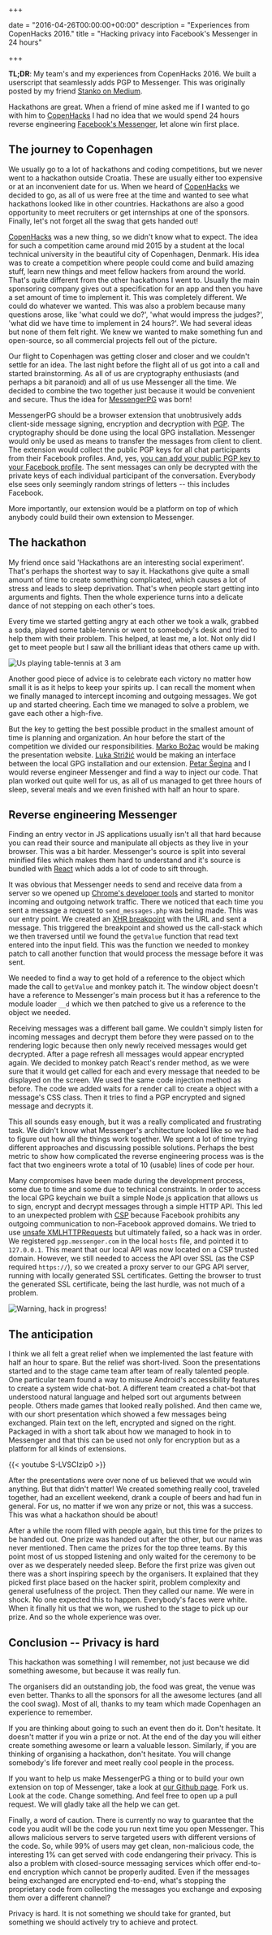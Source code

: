 +++

date = "2016-04-26T00:00:00+00:00"
description = "Experiences from CopenHacks 2016."
title = "Hacking privacy into Facebook's Messenger in 24 hours"

+++

**TL;DR**: My team's and my experiences from CopenHacks 2016. We built a userscript that seamlessly adds PGP to Messenger. This was originally posted by my friend [Stanko on Medium](https://medium.com/@stanko_k).

<!--more-->

Hackathons are great.
When a friend of mine asked me if I wanted to go with him to [CopenHacks](http://copenhacks.com/") I had no idea that we would spend 24 hours reverse engineering [Facebook's Messenger](https://www.messenger.com), let alone win first place.

## The journey to Copenhagen

We usually go to a lot of hackathons and coding competitions, but we never went to a hackathon outside Croatia.
These are usually either too expensive or at an inconvenient date for us.
When we heard of [CopenHacks](http://copenhacks.com/") we decided to go, as all of us were free at the time and wanted to see what hackathons looked like in other countries.
Hackathons are also a good opportunity to meet recruiters or get internships at one of the sponsors.
Finally, let's not forget all the swag that gets handed out!

[CopenHacks](http://copenhacks.com/") was a new thing, so we didn't know what to expect.
The idea for such a competition came around mid 2015 by a student at the local technical university in the beautiful city of Copenhagen, Denmark.
His idea was to create a competition where people could come and build amazing stuff, learn new things and meet fellow hackers from around the world.
That's quite different from the other hackathons I went to.
Usually the main sponsoring company gives out a specification for an app and then you have a set amount of time to implement it.
This was completely different.
We could do whatever we wanted.
This was also a problem because many questions arose, like 'what could we do?', 'what would impress the judges?', 'what did we have time to implement in 24 hours?</em>'.
We had several ideas but none of them felt right.
We knew we wanted to make something fun and open-source, so all commercial projects fell out of the picture.

Our flight to Copenhagen was getting closer and closer and we couldn't settle for an idea.
The last night before the flight all of us got into a call and started brainstorming.
As all of us are cryptography enthusiasts (and perhaps a bit paranoid) and all of us use Messenger all the time.
We decided to combine the two together just because it would be convenient and secure.
Thus the idea for [MessengerPG](http://messengerpg.tech/) was born!

MessengerPG should be a browser extension that unobtrusively adds client-side message signing, encryption and decryption with [PGP](https://www.wikiwand.com/en/Pretty_Good_Privacy).
The cryptography should be done using the local GPG installation.
Messenger would only be used as means to transfer the messages from client to client.
The extension would collect the public PGP keys for all chat participants from their Facebook profiles.
And, yes, [you can add your public PGP key to your Facebook profile](https://www.facebook.com/notes/protect-the-graph/securing-email-communications-from-facebook/1611941762379302/).
The sent messages can only be decrypted with the private keys of each individual participant of the conversation.
Everybody else sees only seemingly random strings of letters -- this includes Facebook.

More importantly, our extension would be a platform on top of which anybody could build their own extension to Messenger.

## The hackathon

My friend once said 'Hackathons are an interesting social experiment'.
That's perhaps the shortest way to say it.
Hackathons give quite a small amount of time to create something complicated, which causes a lot of stress and leads to sleep deprivation.
That's when people start getting into arguments and fights.
Then the whole experience turns into a delicate dance of not stepping on each other's toes.

Every time we started getting angry at each other we took a walk, grabbed a soda, played some table-tennis or went to somebody's desk and tried to help them with their problem.
This helped, at least me, a lot.
Not only did I get to meet people but I saw all the brilliant ideas that others came up with.

![Us playing table-tennis at 3 am](https://cdn-images-1.medium.com/max/1600/1*wCSUEbT71HObqp90DNlDHA.gif)

Another good piece of advice is to celebrate each victory no matter how small it is as it helps to keep your spirits up.
I can recall the moment when we finally managed to intercept incoming and outgoing messages.
We got up and started cheering.
Each time we managed to solve a problem, we gave each other a high-five.

But the key to getting the best possible product in the smallest amount of time is planning and organization.
An hour before the start of the competition we divided our responsibilities.
[Marko Božac](https://medium.com/u/58c4a981178) would be making the presentation website.
[Luka Strižić](https://luka.strizic.info/) would be making an interface between the local GPG installation and our extension.
[Petar Šegina](https://medium.com/u/34412de2f81) and I would reverse engineer Messenger and find a way to inject our code.
That plan worked out quite well for us, as all of us managed to get three hours of sleep, several meals and we even finished with half an hour to spare.

## Reverse engineering Messenger

Finding an entry vector in JS applications usually isn't all that hard because you can read their source and manipulate all objects as they live in your browser.
This was a bit harder.
Messenger's source is split into several minified files which makes them hard to understand and it's source is bundled with [React](https://facebook.github.io/react/) which adds a lot of code to sift through.

It was obvious that Messenger needs to send and receive data from a server so we opened up [Chrome's developer tools](https://developer.chrome.com/devtools#improving-network-performance) and started to monitor incoming and outgoing network traffic.
There we noticed that each time you sent a message a request to `send_messages.php` was being made.
This was our entry point.
We created an [XHR breakpoint](http://devtoolsecrets.com/secret/debugging-xhr-breakpoints.html) with the URL and sent a message.
This triggered the breakpoint and showed us the call-stack which we then traversed until we found the `getValue` function that read text entered into the input field.
This was the function we needed to monkey patch to call another function that would process the message before it was sent.

We needed to find a way to get hold of a reference to the object which made the call to `getValue` and monkey patch it.
The window object doesn't have a reference to Messenger's main process but it has a reference to the module loader `__d` which we then patched to give us a reference to the object we needed.

Receiving messages was a different ball game.
We couldn't simply listen for incoming messages and decrypt them before they were passed on to the rendering logic because then only newly received messages would get decrypted.
After a page refresh all messages would appear encrypted again.
We decided to monkey patch React's render method, as we were sure that it would get called for each and every message that needed to be displayed on the screen.
We used the same code injection method as before.
The code we added waits for a render call to create a object with a message's CSS class.
Then it tries to find a PGP encrypted and signed message and decrypts it.

This all sounds easy enough, but it was a really complicated and frustrating task.
We didn't know what Messenger's architecture looked like so we had to figure out how all the things work together.
We spent a lot of time trying different approaches and discussing possible solutions.
Perhaps the best metric to show how complicated the reverse engineering process was is the fact that two engineers wrote a total of 10 (usable) lines of code per hour.

Many compromises have been made during the development process, some due to time and some due to technical constraints.
In order to access the local GPG keychain we built a simple Node.js application that allows us to sign, encrypt and decrypt messages through a simple HTTP API.
This led to an unexpected problem with [CSP](https://developer.mozilla.org/en-US/docs/Web/Security/CSP) because Facebook prohibits any outgoing communication to non-Facebook approved domains.
We tried to use [unsafe XMLHTTPRequests](https://wiki.greasespot.net/GM_xmlhttpRequest) but ultimately failed, so a hack was in order.
We registered `pgp.messenger.com` in the local `hosts` file, and pointed it to `127.0.0.1`.
This meant that our local API was now located on a CSP trusted domain.
However, we still needed to access the API over SSL (as the CSP required `https://`), so we created a proxy server to our GPG API server, running with locally generated SSL certificates.
Getting the browser to trust the generated SSL certificate, being the last hurdle, was not much of a problem.

![Warning, hack in progress!](https://cdn-images-1.medium.com/max/800/1*w_5AG9SzEJ3--E-27k2yyA.jpeg)

## The anticipation

I think we all felt a great relief when we implemented the last feature with half an hour to spare.
But the relief was short-lived.
Soon the presentations started and to the stage came team after team of really talented people.
One particular team found a way to misuse Android's accessibility features to create a system wide chat-bot.
A different team created a chat-bot that understood natural language and helped sort out arguments between people.
Others made games that looked really polished.
And then came we, with our short presentation which showed a few messages being exchanged.
Plain text on the left, encrypted and signed on the right.
Packaged in with a short talk about how we managed to hook in to Messenger and that this can be used not only for encryption but as a platform for all kinds of extensions.

{{< youtube S-LVSCIzip0 >}}

After the presentations were over none of us believed that we would win anything.
But that didn't matter!
We created something really cool, traveled together, had an excellent weekend, drank a couple of beers and had fun in general.
For us, no matter if we won any prize or not, this was a success.
This was what a hackathon should be about!

After a while the room filled with people again, but this time for the prizes to be handed out.
One prize was handed out after the other, but our name was never mentioned.
Then came the prizes for the top three teams.
By this point most of us stopped listening and only waited for the ceremony to be over as we desperately needed sleep.
Before the first prize was given out there was a short inspiring speech by the organisers.
It explained that they picked first place based on the hacker spirit, problem complexity and general usefulness of the project.
Then they called our name.
We were in shock.
No one expected this to happen.
Everybody's faces were white.
When it finally hit us that we won, we rushed to the stage to pick up our prize.
And so the whole experience was over.

## Conclusion -- Privacy is hard

This hackathon was something I will remember, not just because we did something awesome, but because it was really fun.

The organisers did an outstanding job, the food was great, the venue was even better.
Thanks to all the sponsors for all the awesome lectures (and all the cool swag).
Most of all, thanks to my team which made Copenhagen an experience to remember.

If you are thinking about going to such an event then do it.
Don't hesitate.
It doesn't matter if you win a prize or not.
At the end of the day you will either create something awesome or learn a valuable lesson.
Similarly, if you are thinking of organising a hackathon, don't hesitate.
You will change somebody's life forever and meet really cool people in the process.

If you want to help us make MessengerPG a thing or to build your own extension on top of Messenger, take a look at [our Github page](https://github.com/Stankec/copenhacks-2016).
Fork us.
Look at the code.
Change something.
And feel free to open up a pull request.
We will gladly take all the help we can get.

Finally, a word of caution.
There is currently no way to guarantee that the code you audit will be the code you run next time you open Messenger.
This allows malicious servers to serve targeted users with different versions of the code.
So, while 99% of users may get clean, non-malicious code, the interesting 1% can get served with code endangering their privacy.
This is also a problem with closed-source messaging services which offer end-to-end encryption which cannot be properly audited.
Even if the messages being exchanged are encrypted end-to-end, what's stopping the proprietary code from collecting the messages you exchange and exposing them over a different channel?

Privacy is hard.
It is not something we should take for granted, but something we should actively try to achieve and protect.
